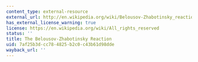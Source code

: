 ```yaml
---
content_type: external-resource
external_url: http://en.wikipedia.org/wiki/Belousov-Zhabotinsky_reaction
has_external_license_warning: true
license: https://en.wikipedia.org/wiki/All_rights_reserved
status: ''
title: The Belousov-Zhabotinsky Reaction
uid: 7af25b3d-cc78-4825-b2c0-c43b61d98dde
wayback_url: ''
---
```

